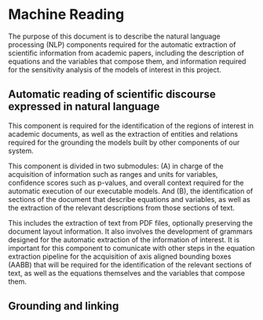 # Machine Reading

The purpose of this document is to describe the natural language processing (NLP) components
required for the automatic extraction of scientific information from academic papers,
including the description of equations and the variables that compose them,
and information required for the sensitivity analysis of the models of interest in this project.

## Automatic reading of scientific discourse expressed in natural language

This component is required for the identification of the regions of interest
in academic documents, as well as the extraction of entities and relations required for the 
grounding the models built by other components of our system.

This component is divided in two submodules: (A) in charge of the acquisition of information
such as ranges and units for variables, confidence scores such as p-values, and overall context
required for the automatic execution of our executable models. And (B), the identification of
sections of the document that describe equations and variables, as well as the extraction
of the relevant descriptions from those sections of text.

This includes the extraction of text from PDF files, optionally preserving the document
layout information. It also involves the development of grammars designed for the automatic
extraction of the information of interest. It is important for this component to comunicate
with other steps in the equation extraction pipeline for the acquisition of axis aligned bounding boxes (AABB)
that will be required for the identification of the relevant sections of text, as well as the equations
themselves and the variables that compose them.

## Grounding and linking
